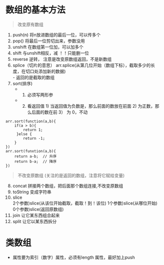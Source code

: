 # 数组的基本方法

> 改变原有数组

1. push(n)    将n放进数组的最后一位，可以传多个
2. pop()   将最后一位剪切出来，参数没用
3. unshift  在数组第一位加，可以加多个
4. shift  与unshift相反，减    ！！只能删一位
5. reverse  逆转， 注意是改变原数组返回，不是新数组
6. splice（切片的意思）   arr.splice(从第几位开始（数组下标），截取多少的长度，在切口处添加新的数据)  
                - 返回的是截取的数组
7. sort(排序)     
    - 1. 必须写两形参
    - 2. 看返回值  1) 当返回值为负数是，那么前面的数放在前面
                    2) 为正数，那么后面的数在前
                    3） 为 0，不动
```
arr.sort(function(a,b){                  
    if(a > b){                                    
        return 1;                                            
     }else {                                
        return -1;
    }
})                                           
arr.sort(funxtion(a,b){
    return a-b;  // 升序
    return b-a;  // 降序
})                                    
```
> 不改变原数组  (关注的是返回的数组，注意将它赋给变量)
8. concat  拼接两个数组，把后面那个数组连接,不改变原数组
9. toString    变成字符串
10. slice    
            2个参数)slice(从该位开始截取，截取！到！该位)
            1个参数)slice(从哪位开始)
            0个参数)slice(返回原数组)
11. join   让它某东西组合起来
12. split  让它以某东西拆分


# 类数组
- 属性要为索引（数字）属性，必须有length 属性，最好加上push

